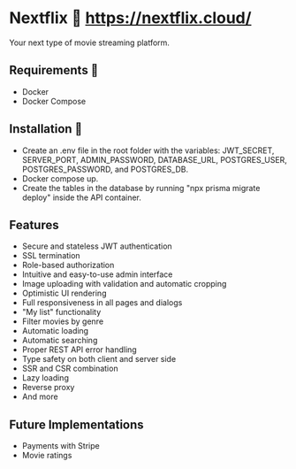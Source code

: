 # Nextflix 🔴 https://nextflix.cloud/

Your next type of movie streaming platform.

## Requirements 📝

- Docker
- Docker Compose

## Installation 🔌

- Create an .env file in the root folder with the variables: JWT_SECRET, SERVER_PORT, ADMIN_PASSWORD, DATABASE_URL, POSTGRES_USER, POSTGRES_PASSWORD, and POSTGRES_DB.
- Docker compose up.
- Create the tables in the database by running "npx prisma migrate deploy" inside the API container.

## Features

- Secure and stateless JWT authentication
- SSL termination
- Role-based authorization
- Intuitive and easy-to-use admin interface
- Image uploading with validation and automatic cropping
- Optimistic UI rendering
- Full responsiveness in all pages and dialogs
- "My list" functionality
- Filter movies by genre
- Automatic loading
- Automatic searching
- Proper REST API error handling
- Type safety on both client and server side
- SSR and CSR combination
- Lazy loading
- Reverse proxy
- And more

## Future Implementations

- Payments with Stripe
- Movie ratings
